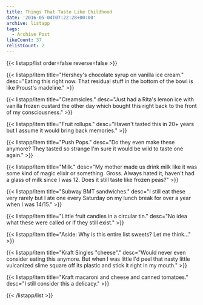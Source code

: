 ```yaml
---
title: Things That Taste Like Childhood
date: '2016-05-04T07:22:28+00:00'
archive: listapp
tags: 
  - Archive Post
likeCount: 37
relistCount: 2
---
```



{{< listapp/list order=false reverse=false >}}

   {{< listapp/item title="Hershey's chocolate syrup on vanilla ice cream."
      desc="Eating this right now. That residual stuff in the bottom of the bowl is like Proust's madeline." >}}

   {{< listapp/item title="Creamsicles."
      desc="Just had a Rita's lemon ice with vanilla frozen custard the other day which bought this right back to the front of my consciousness." >}}

   {{< listapp/item title="Fruit rollups."
      desc="Haven't tasted this in 20+ years but I assume it would bring back memories." >}}

   {{< listapp/item title="Push Pops."
      desc="Do they even make these anymore? They tasted so strange I'm sure it would be wild to taste one again." >}}

   {{< listapp/item title="Milk."
      desc="My mother made us drink milk like it was some kind of magic elixir or something. Gross. Always hated it, haven't had a glass of milk since I was 12. Does it still taste like frozen peas?" >}}

   {{< listapp/item title="Subway BMT sandwiches."
      desc="I still eat these very rarely but I ate one every Saturday on my lunch break for over a year when I was 14/15." >}}

   {{< listapp/item title="Little fruit candies in a circular tin."
      desc="No idea what these were called or if they still exist." >}}

   {{< listapp/item title="Aside: Why is this entire list sweets? Let me think..." >}}

   {{< listapp/item title="Kraft Singles \"cheese\"."
      desc="Would never even consider eating this anymore. But when I was little I'd peel that nasty little vulcanized slime square off its plastic and stick it right in my mouth." >}}

   {{< listapp/item title="Kraft macaroni and cheese and canned tomatoes."
      desc="I still consider this a delicacy." >}}

{{< /listapp/list >}}
